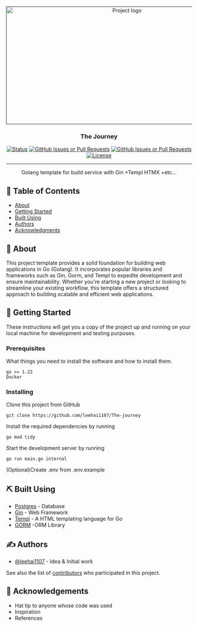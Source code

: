 <p align="center">
  <a href="" rel="noopener">
 <img width=640px height=320px src="https://i.imgur.com/AXprFDM.png" alt="Project logo"></a>
</p>

<h3 align="center">The Journey</h3>

<div align="center">

[![Status](https://img.shields.io/badge/status-active-success.svg)]()
[![GitHub Issues or Pull Requests](https://img.shields.io/github/issues/leehai1107/The-journey)](https://github.com/leehai1107/The-journey/issues)
[![GitHub Issues or Pull Requests](https://img.shields.io/github/issues-pr/leehai1107/The-journey)](https://github.com/leehai1107/The-journey/pulls)
[![License](https://img.shields.io/badge/license-MIT-blue.svg)](/LICENSE)

</div>

---

<p align="center"> Golang template for build service with Gin +Templ HTMX +etc...
    <br> 
</p>

## 📝 Table of Contents

- [About](#about)
- [Getting Started](#getting_started)
- [Built Using](#built_using)
- [Authors](#authors)
- [Acknowledgments](#acknowledgement)

## 👀 About <a name = "about"></a>

This project template provides a solid foundation for building web applications in Go (Golang). It incorporates popular libraries and frameworks such as Gin, Gorm, and Templ to expedite development and ensure maintainability. Whether you're starting a new project or looking to streamline your existing workflow, this template offers a structured approach to building scalable and efficient web applications.

## 🏁 Getting Started <a name = "getting_started"></a>

These instructions will get you a copy of the project up and running on your local machine for development and testing purposes.

### Prerequisites

What things you need to install the software and how to install them.

```
go >= 1.22
Docker
```

### Installing

Clone this project from GitHub

```
git clone https://github.com/leehai1107/The-journey
```

Install the required dependencies by running

```
go mod tidy
```

Start the development server by running

```
go run main.go internal
```

(Optional)Create .env from .env.example

## ⛏️ Built Using <a name = "built_using"></a>

- [Postgres](https://www.postgresql.org/) - Database
- [Gin](https://gin-gonic.com/) - Web Framework
- [Templ](https://templ.guide/) - A HTML templating language for Go
- [GORM](https://gorm.io/) -ORM Library

## ✍️ Authors <a name = "authors"></a>

- [@leehai1107](https://github.com/leehai1107) - Idea & Initial work

See also the list of [contributors](https://github.com/leehai1107/The-journey/contributors) who participated in this project.

## 🎉 Acknowledgements <a name = "acknowledgement"></a>

- Hat tip to anyone whose code was used
- Inspiration
- References
